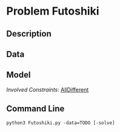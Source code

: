 # Problem Futoshiki

## Description



## Data



## Model

*Involved Constraints*: [AllDifferent](https://pycsp.org/documentation/constraints/AllDifferent)


## Command Line

```shell
python3 Futoshiki.py -data=TODO [-solve]
```



